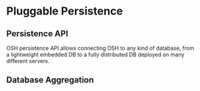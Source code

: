 # Pluggable Persistence

## Persistence API

OSH persistence API allows connecting OSH to any kind of database, from a lightweight embedded DB to a fully distributed DB deployed on many different servers.




## Database Aggregation



